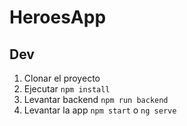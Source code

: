 # HeroesApp

## Dev

1. Clonar el proyecto
2. Ejecutar ```npm install```
3. Levantar backend ```npm run backend```
4. Levantar la app ```npm start``` o ```ng serve```
